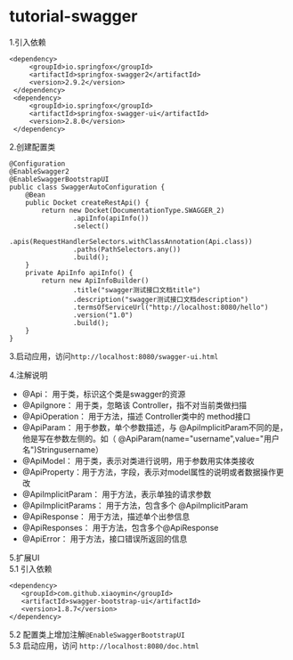 # tutorial-swagger

1.引入依赖  
```
<dependency>  
     <groupId>io.springfox</groupId>  
     <artifactId>springfox-swagger2</artifactId>  
     <version>2.9.2</version>  
 </dependency>  
 <dependency>  
     <groupId>io.springfox</groupId>  
     <artifactId>springfox-swagger-ui</artifactId>  
     <version>2.8.0</version>  
 </dependency> 
```
 
2.创建配置类  
  ```
  @Configuration  
  @EnableSwagger2  
  @EnableSwaggerBootstrapUI  
  public class SwaggerAutoConfiguration {
      @Bean
      public Docket createRestApi() {
          return new Docket(DocumentationType.SWAGGER_2)
                  .apiInfo(apiInfo())
                  .select()
                  .apis(RequestHandlerSelectors.withClassAnnotation(Api.class))
                  .paths(PathSelectors.any())
                  .build();
      }  
      private ApiInfo apiInfo() {
          return new ApiInfoBuilder()
                  .title("swagger测试接口文档title")
                  .description("swagger测试接口文档description")
                  .termsOfServiceUrl("http://localhost:8080/hello")
                  .version("1.0")
                  .build();
      }
  }
```
  
3.启动应用，访问`http://localhost:8080/swagger-ui.html`  

4.注解说明  
- @Api： 用于类，标识这个类是swagger的资源
- @ApiIgnore： 用于类，忽略该 Controller，指不对当前类做扫描
- @ApiOperation： 用于方法，描述 Controller类中的 method接口
- @ApiParam： 用于参数，单个参数描述，与 @ApiImplicitParam不同的是，他是写在参数左侧的。如（ @ApiParam(name="username",value="用户名")Stringusername）
- @ApiModel： 用于类，表示对类进行说明，用于参数用实体类接收
- @ApiProperty：用于方法，字段，表示对model属性的说明或者数据操作更改
- @ApiImplicitParam： 用于方法，表示单独的请求参数
- @ApiImplicitParams： 用于方法，包含多个 @ApiImplicitParam
- @ApiResponse： 用于方法，描述单个出参信息
- @ApiResponses： 用于方法，包含多个@ApiResponse
- @ApiError： 用于方法，接口错误所返回的信息

5.扩展UI  
5.1 引入依赖  
  ```
  <dependency>  
     <groupId>com.github.xiaoymin</groupId>  
     <artifactId>swagger-bootstrap-ui</artifactId>  
     <version>1.8.7</version>  
  </dependency> 
  ```
5.2 配置类上增加注解`@EnableSwaggerBootstrapUI`  
5.3 启动应用，访问 `http://localhost:8080/doc.html`

